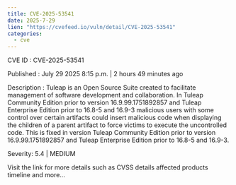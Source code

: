 ```yaml
--- 
title: CVE-2025-53541
date: 2025-7-29
lien: "https://cvefeed.io/vuln/detail/CVE-2025-53541"
categories:
  - cve
---
```


CVE ID : CVE-2025-53541

Published :  July 29
2025
8:15 p.m. | 2 hours
49 minutes ago

Description : Tuleap is an Open Source Suite created to facilitate management of software development and collaboration. In Tuleap Community Edition prior to version 16.9.99.1751892857 and Tuleap Enterprise Edition prior to 16.8-5 and 16.9-3
malicious users with some control over certain artifacts could insert malicious code when displaying the children of a parent artifact to force victims to execute the uncontrolled code. This is fixed in version Tuleap Community Edition prior to version 16.9.99.1751892857 and Tuleap Enterprise Edition prior to 16.8-5 and 16.9-3.

Severity: 5.4 | MEDIUM

Visit the link for more details
such as CVSS details
affected products
timeline
and more...
